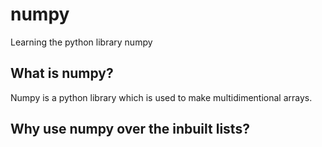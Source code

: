 # numpy
Learning the python library numpy

## What is numpy?
Numpy is a python library which is used to make multidimentional arrays.

## Why use numpy over the inbuilt lists?


